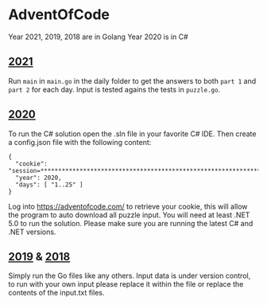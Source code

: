 # AdventOfCode

Year 2021, 2019, 2018 are in Golang
Year 2020 is in C#

## [2021](https://github.com/RensR/AdventOfCode/tree/master/AdventOfCode/Solutions/2021) 
Run `main` in `main.go` in the daily folder to get the answers to both `part 1` and `part 2` for each day. Input is tested agains the tests in `puzzle.go`.

## [2020](https://github.com/RensR/AdventOfCode/tree/master/AdventOfCode/Solutions/Year2020)

To run the C# solution open the .sln file in your favorite C# IDE. Then create a config.json file with the following content:

```
{
  "cookie": "session=****************************************************************************",
  "year": 2020,
  "days": [ "1..25" ]
}

```

Log into https://adventofcode.com/ to retrieve your cookie, this will allow the program to auto download all puzzle input. 
You will need at least .NET 5.0 to run the solution. Please make sure you are running the latest C# and .NET versions.

## [2019](https://github.com/RensR/AdventOfCode/tree/master/AdventOfCode/Solutions/2019) & [2018](https://github.com/RensR/AdventOfCode/tree/master/AdventOfCode/Solutions/2018)

Simply run the Go files like any others. Input data is under version control, to run with your own input please replace it within the file or replace the contents of the input.txt files.

